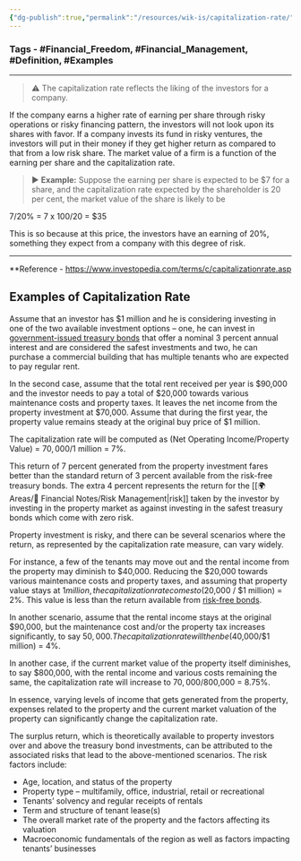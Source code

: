 ```yaml
---
{"dg-publish":true,"permalink":"/resources/wik-is/capitalization-rate/","dgPassFrontmatter":true,"noteIcon":"3","created":"2023-11-14T21:08:34.013+05:30","updated":"2023-12-12T23:35:01.202+05:30"}
---
```


### Tags - #Financial_Freedom, #Financial_Management, #Definition, #Examples 
---


<div class="transclusion internal-embed is-loaded"><div class="markdown-embed">



>⚠ The capitalization rate reflects the liking of the investors for a company. 

</div></div>


<div class="transclusion internal-embed is-loaded"><div class="markdown-embed">



If the company earns a higher rate of earning per share through risky operations or risky financing pattern, the investors will not look upon its shares with favor. If a company invests its fund in risky ventures, the investors will put in their money if they get higher return as compared to that from a low risk share. The market value of a firm is a function of the earning per share and the capitalization rate. 

</div></div>


<div class="transclusion internal-embed is-loaded"><div class="markdown-embed">



>▶ **Example:** Suppose the earning per share is expected to be $7 for a share, and the capitalization rate expected by the shareholder is 20 per cent, the market value of the share is likely to be 

</div></div>


<div class="transclusion internal-embed is-loaded"><div class="markdown-embed">



7/20% = 7 x 100/20 = $35 

</div></div>


<div class="transclusion internal-embed is-loaded"><div class="markdown-embed">



This is so because at this price, the investors have an earning of 20%, something they expect from a company with this degree of risk. 

</div></div>


---
**Reference - https://www.investopedia.com/terms/c/capitalizationrate.asp

## Examples of Capitalization Rate

Assume that an investor has $1 million and he is considering investing in one of the two available investment options – one, he can invest in [government-issued treasury bonds](https://www.investopedia.com/terms/t/treasurybond.asp) that offer a nominal 3 percent annual interest and are considered the safest investments and two, he can purchase a commercial building that has multiple tenants who are expected to pay regular rent.

In the second case, assume that the total rent received per year is $90,000 and the investor needs to pay a total of $20,000 towards various maintenance costs and property taxes. It leaves the net income from the property investment at $70,000. Assume that during the first year, the property value remains steady at the original buy price of $1 million.

The capitalization rate will be computed as (Net Operating Income/Property Value) = $70,000/$1 million = 7%.

This return of 7 percent generated from the property investment fares better than the standard return of 3 percent available from the risk-free treasury bonds. The extra 4 percent represents the return for the [[🌍 Areas/💸 Financial Notes/Risk Management\|risk]] taken by the investor by investing in the property market as against investing in the safest treasury bonds which come with zero risk.

Property investment is risky, and there can be several scenarios where the return, as represented by the capitalization rate measure, can vary widely.

For instance, a few of the tenants may move out and the rental income from the property may diminish to $40,000. Reducing the $20,000 towards various maintenance costs and property taxes, and assuming that property value stays at $1 million, the capitalization rate comes to ($20,000 / $1 million) = 2%. This value is less than the return available from [risk-free bonds](https://www.investopedia.com/ask/answers/168.asp).

In another scenario, assume that the rental income stays at the original $90,000, but the maintenance cost and/or the property tax increases significantly, to say $50,000. The capitalization rate will then be ($40,000/$1 million) = 4%.

In another case, if the current market value of the property itself diminishes, to say $800,000, with the rental income and various costs remaining the same, the capitalization rate will increase to $70,000/$800,000 = 8.75%.

In essence, varying levels of income that gets generated from the property, expenses related to the property and the current market valuation of the property can significantly change the capitalization rate.

The surplus return, which is theoretically available to property investors over and above the treasury bond investments, can be attributed to the associated risks that lead to the above-mentioned scenarios. The risk factors include:

-   Age, location, and status of the property
-   Property type – multifamily, office, industrial, retail or recreational
-   Tenants’ solvency and regular receipts of rentals
-   Term and structure of tenant lease(s)
-   The overall market rate of the property and the factors affecting its valuation
-   Macroeconomic fundamentals of the region as well as factors impacting tenants’ businesses